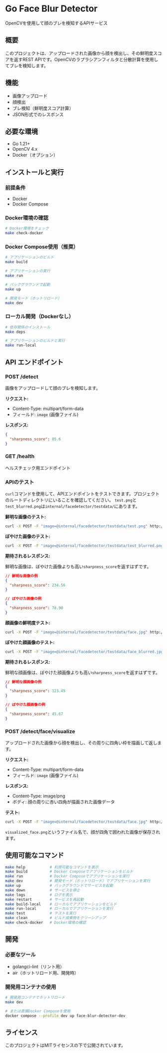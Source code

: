 # Go Face Blur Detector

OpenCVを使用して顔のブレを検知するAPIサービス

## 概要

このプロジェクトは、アップロードされた画像から顔を検出し、その鮮明度スコアを返すREST APIです。OpenCVのラプラシアンフィルタと分散計算を使用してブレを検知します。

## 機能

- 画像アップロード
- 顔検出
- ブレ検知（鮮明度スコア計算）
- JSON形式でのレスポンス

## 必要な環境

- Go 1.21+
- OpenCV 4.x
- Docker（オプション）

## インストールと実行

### 前提条件

- Docker
- Docker Compose

### Docker環境の確認

```bash
# Docker環境をチェック
make check-docker
```

### Docker Compose使用（推奨）

```bash
# アプリケーションのビルド
make build

# アプリケーションの実行
make run

# バックグラウンドで起動
make up

# 開発モード（ホットリロード）
make dev
```

### ローカル開発（Dockerなし）

```bash
# 依存関係のインストール
make deps

# アプリケーションのビルドと実行
make run-local
```

## API エンドポイント

### POST /detect

画像をアップロードして顔のブレを検知します。

**リクエスト:**
- Content-Type: multipart/form-data
- フィールド: `image` (画像ファイル)

**レスポンス:**
```json
{
  "sharpness_score": 85.6
}
```

### GET /health

ヘルスチェック用エンドポイント

### APIのテスト

`curl`コマンドを使用して、APIエンドポイントをテストできます。プロジェクトのルートディレクトリにいることを確認してください。
`test.png`と`test_blurred.png`は`internal/facedetector/testdata/`にあります。

**鮮明な画像のテスト:**

```bash
curl -X POST -F "image=@internal/facedetector/testdata/test.png" http://localhost:8080/detect
```

**ぼやけた画像のテスト:**

```bash
curl -X POST -F "image=@internal/facedetector/testdata/test_blurred.png" http://localhost:8080/detect
```

**期待されるレスポンス:**

鮮明な画像は、ぼやけた画像よりも高い`sharpness_score`を返すはずです。

```json
// 鮮明な画像の例
{
  "sharpness_score": 234.56
}

// ぼやけた画像の例
{
  "sharpness_score": 78.90
}
```

**顔画像の鮮明度テスト:**

```bash
curl -X POST -F "image=@internal/facedetector/testdata/face.jpg" http://localhost:8080/detect/face
```

**ぼやけた顔画像のテスト:**

```bash
curl -X POST -F "image=@internal/facedetector/testdata/face_blurred.jpg" http://localhost:8080/detect/face
```

**期待されるレスポンス:**

鮮明な顔画像は、ぼやけた顔画像よりも高い`sharpness_score`を返すはずです。

```json
// 鮮明な顔画像の例
{
  "sharpness_score": 123.45
}

// ぼやけた顔画像の例
{
  "sharpness_score": 45.67
}
```

### POST /detect/face/visualize

アップロードされた画像から顔を検出し、その周りに四角い枠を描画して返します。

**リクエスト:**
- Content-Type: multipart/form-data
- フィールド: `image` (画像ファイル)

**レスポンス:**
- Content-Type: image/png
- ボディ: 顔の周りに赤い四角が描画された画像データ

**テスト:**

```bash
curl -X POST -F "image=@internal/facedetector/testdata/face.jpg" http://localhost:8080/detect/face/visualize -o visualized_face.png
```
`visualized_face.png`というファイル名で、顔が四角で囲われた画像が保存されます。

## 使用可能なコマンド

```bash
make help           # 利用可能なコマンドを表示
make build          # Docker Composeでアプリケーションをビルド
make run            # Docker Composeでアプリケーションを実行
make dev            # 開発モード（ホットリロード）でアプリケーションを実行
make up             # バックグラウンドでサービスを起動
make down           # サービスを停止
make logs           # ログを表示
make restart        # サービスを再起動
make build-local    # ローカルでアプリケーションをビルド
make run-local      # ローカルでアプリケーションを実行
make test           # テストを実行
make clean          # ビルド成果物をクリーンアップ
make check-docker   # Docker環境の確認
```

## 開発

### 必要なツール

- golangci-lint（リント用）
- air（ホットリロード用、開発時）

### 開発用コンテナの使用

```bash
# 開発用コンテナでホットリロード
make dev

# または直接Docker Composeを使用
docker compose --profile dev up face-blur-detector-dev
```

## ライセンス

このプロジェクトはMITライセンスの下で公開されています。
